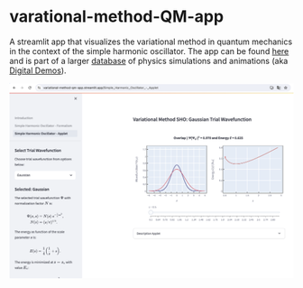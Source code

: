 # varational-method-QM-app
A streamlit app that visualizes the variational method in quantum mechanics in the context of the simple harmonic oscillator. The app can be found [here](https://variational-method-qm-app.streamlit.app/) and is part of a larger [database](https://physicsdemos.web.rug.nl/digital-demos/quantum-physics-dd/variational-method-in-quantum-mechanics/) of physics simulations and animations (aka [Digital Demos](https://physicsdemos.web.rug.nl/digital-demos/)). 

![Preview App](preview_app.png)



